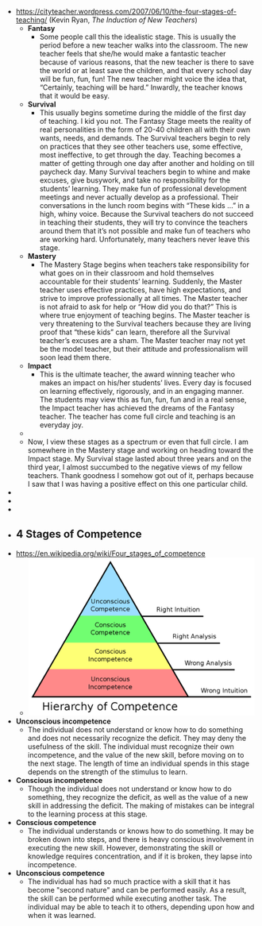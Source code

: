 - https://cityteacher.wordpress.com/2007/06/10/the-four-stages-of-teaching/ (Kevin Ryan, *The Induction of New Teachers*)
	- **Fantasy**
		- Some people call this the idealistic stage. This is usually the period before a new teacher walks into the classroom. The new teacher feels that she/he would make a fantastic teacher because of various reasons, that the new teacher is there to save the world or at least save the children, and that every school day will be fun, fun, fun! The new teacher might voice the idea that, “Certainly, teaching will be hard.” Inwardly, the teacher knows that it would be easy.
	- **Survival**
		- This usually begins sometime during the middle of the first day of teaching. I kid you not. The Fantasy Stage meets the reality of real personalities in the form of 20-40 children all with their own wants, needs, and demands. The Survival teachers begin to rely on practices that they see other teachers use, some effective, most ineffective, to get through the day. Teaching becomes a matter of getting through one day after another and holding on till paycheck day. Many Survival teachers begin to whine and make excuses, give busywork, and take no responsibility for the students’ learning. They make fun of professional development meetings and never actually develop as a professional. Their conversations in the lunch room begins with “These kids …” in a high, whiny voice. Because the Survival teachers do not succeed in teaching their students, they will try to convince the teachers around them that it’s not possible and make fun of teachers who are working hard. Unfortunately, many teachers never leave this stage.
	- **Mastery**
		- The Mastery Stage begins when teachers take responsibility for what goes on in their classroom and hold themselves accountable for their students’ learning. Suddenly, the Master teacher uses effective practices, have high expectations, and strive to improve professionally at all times. The Master teacher is not afraid to ask for help or “How did you do that?” This is where true enjoyment of teaching begins. The Master teacher is very threatening to the Survival teachers because they are living proof that “these kids” can learn, therefore all the Survival teacher’s excuses are a sham. The Master teacher may not yet be the model teacher, but their attitude and professionalism will soon lead them there.
	- **Impact**
		- This is the ultimate teacher, the award winning teacher who makes an impact on his/her students’ lives. Every day is focused on learning effectively, rigorously, and in an engaging manner. The students may view this as fun, fun, fun and in a real sense, the Impact teacher has achieved the dreams of the Fantasy teacher. The teacher has come full circle and teaching is an everyday joy.
	-
	- Now, I view these stages as a spectrum or even that full circle. I am somewhere in the Mastery stage and working on heading toward the Impact stage. My Survival stage lasted about three years and on the third year, I almost succumbed to the negative views of my fellow teachers. Thank goodness I somehow got out of it, perhaps because I saw that I was having a positive effect on this one particular child.
-
-
-
- ## 4 Stages of Competence
- https://en.wikipedia.org/wiki/Four_stages_of_competence
	- ![image.png](../assets/image_1700402442925_0.png)
- **Unconscious incompetence**
	- The individual does not understand or know how to do something and does not necessarily recognize the deficit. They may deny the usefulness of the skill. The individual must recognize their own incompetence, and the value of the new skill, before moving on to the next stage. The length of time an individual spends in this stage depends on the strength of the stimulus to learn.
- **Conscious incompetence**
	- Though the individual does not understand or know how to do something, they recognize the deficit, as well as the value of a new skill in addressing the deficit. The making of mistakes can be integral to the learning process at this stage.
- **Conscious competence**
	- The individual understands or knows how to do something. It may be broken down into steps, and there is heavy conscious involvement in executing the new skill. However, demonstrating the skill or knowledge requires concentration, and if it is broken, they lapse into incompetence.
- **Unconscious competence**
	- The individual has had so much practice with a skill that it has become "second nature" and can be performed easily. As a result, the skill can be performed while executing another task. The individual may be able to teach it to others, depending upon how and when it was learned.